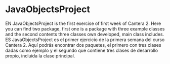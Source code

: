 # JavaObjectsProject
EN JavaObjectsProject is the first exercise of first week of Cantera 2. Here you can find two package, first one is a package with three example classes and the second contents three classes own developed, main class includes.
ES JavaObjectsProject es el primer ejercicio de la primera semana del curso Cantera 2. Aquí podrás encontrar dos paquetes, el primero con tres clases dadas como ejemplo y el segundo que contiene tres clases de desarrollo propio, incluida la clase principal. 
